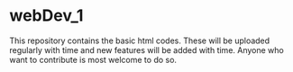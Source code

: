 # webDev_1
This repository contains the basic html codes. These will be uploaded regularly with time and new features will be added with time.
Anyone who want to contribute is most welcome to do so.

